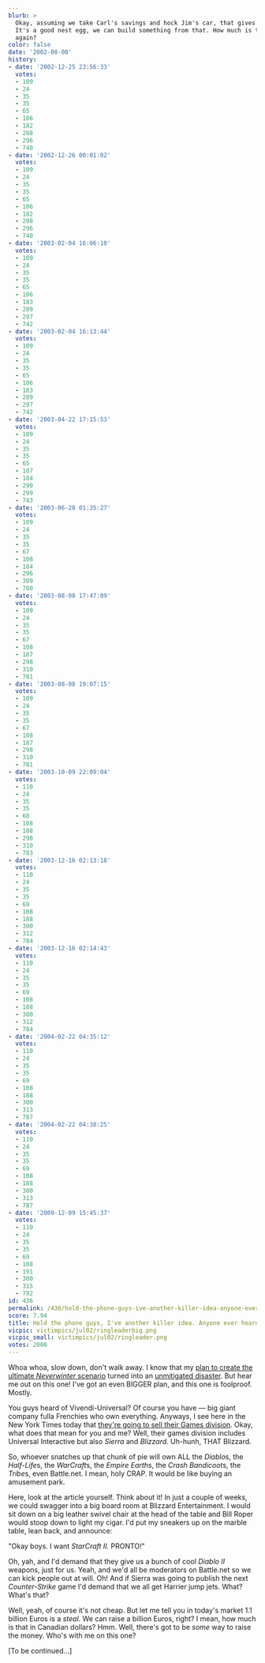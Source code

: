 ```yaml
---
blurb: >
  Okay, assuming we take Carl's savings and hock Jim's car, that gives us ... $4200.
  It's a good nest egg, we can build something from that. How much is that in Euros
  again?
color: false
date: '2002-08-08'
history:
- date: '2002-12-25 23:56:33'
  votes:
  - 109
  - 24
  - 35
  - 35
  - 65
  - 106
  - 182
  - 288
  - 296
  - 740
- date: '2002-12-26 00:01:02'
  votes:
  - 109
  - 24
  - 35
  - 35
  - 65
  - 106
  - 182
  - 288
  - 296
  - 740
- date: '2003-02-04 16:06:10'
  votes:
  - 109
  - 24
  - 35
  - 35
  - 65
  - 106
  - 183
  - 289
  - 297
  - 742
- date: '2003-02-04 16:13:44'
  votes:
  - 109
  - 24
  - 35
  - 35
  - 65
  - 106
  - 183
  - 289
  - 297
  - 742
- date: '2003-04-22 17:15:53'
  votes:
  - 109
  - 24
  - 35
  - 35
  - 65
  - 107
  - 184
  - 290
  - 299
  - 743
- date: '2003-06-28 01:35:27'
  votes:
  - 109
  - 24
  - 35
  - 35
  - 67
  - 108
  - 184
  - 296
  - 309
  - 780
- date: '2003-08-08 17:47:09'
  votes:
  - 109
  - 24
  - 35
  - 35
  - 67
  - 108
  - 187
  - 298
  - 310
  - 781
- date: '2003-08-08 19:07:15'
  votes:
  - 109
  - 24
  - 35
  - 35
  - 67
  - 108
  - 187
  - 298
  - 310
  - 781
- date: '2003-10-09 22:09:04'
  votes:
  - 110
  - 24
  - 35
  - 35
  - 68
  - 108
  - 188
  - 298
  - 310
  - 783
- date: '2003-12-16 02:13:18'
  votes:
  - 110
  - 24
  - 35
  - 35
  - 69
  - 108
  - 188
  - 300
  - 312
  - 784
- date: '2003-12-16 02:14:43'
  votes:
  - 110
  - 24
  - 35
  - 35
  - 69
  - 108
  - 188
  - 300
  - 312
  - 784
- date: '2004-02-22 04:35:12'
  votes:
  - 110
  - 24
  - 35
  - 35
  - 69
  - 108
  - 188
  - 300
  - 313
  - 787
- date: '2004-02-22 04:38:25'
  votes:
  - 110
  - 24
  - 35
  - 35
  - 69
  - 108
  - 188
  - 300
  - 313
  - 787
- date: '2009-12-09 15:45:37'
  votes:
  - 110
  - 24
  - 35
  - 35
  - 69
  - 108
  - 191
  - 300
  - 315
  - 792
id: 436
permalink: /436/hold-the-phone-guys-ive-another-killer-idea-anyone-ever-heard-of-vivendiuniversal/
score: 7.94
title: Hold the phone guys, I've another killer idea. Anyone ever heard of Vivendi-Universal?
vicpic: victimpics/jul02/ringleaderbig.png
vicpic_small: victimpics/jul02/ringleader.png
votes: 2000
---
```


Whoa whoa, slow down, don't walk away. I know that my [plan to create
the ultimate *Neverwinter* scenario](@/victim/419.md) turned into an
[unmitigated disaster](@/victim/423.md). But hear me out on this one!
I've got an even BIGGER plan, and this one is foolproof. Mostly.

You guys heard of Vivendi-Universal? Of course you have — big giant
company fulla Frenchies who own everything. Anyways, I see here in the
New York Times today that [they're going to sell their Games
division](https://web.archive.org/web/20020808000000/http://news.lycos.com/news/story.asp?section=Business&storyId=484702).
Okay, what does that mean for you and me? Well, their games division
includes Universal Interactive but also *Sierra* and *Blizzard*.
Uh-hunh, THAT Blizzard.

So, whoever snatches up that chunk of pie will own ALL the *Diablo*s,
the *Half-Life*s, the *WarCraft*s, the *Empire Earth*s, the *Crash
Bandicoot*s, the *Tribe*s, even Battle.net. I mean, holy CRAP. It would
be like buying an amusement park.

Here, look at the article yourself. Think about it! In just a couple of
weeks, we could swagger into a big board room at Blizzard Entertainment.
I would sit down on a big leather swivel chair at the head of the table
and Bill Roper would stoop down to light my cigar. I'd put my sneakers
up on the marble table, lean back, and announce:

"Okay boys. I want *StarCraft II.* PRONTO!"

Oh, yah, and I'd demand that they give us a bunch of cool *Diablo II*
weapons, just for us. Yeah, and we'd all be moderators on Battle.net so
we can kick people out at will. Oh! And if Sierra was going to publish
the next *Counter-Strike* game I'd demand that we all get Harrier jump
jets. What? What's that?

Well, yeah, of course it's not cheap. But let me tell you in today's
market 1.1 billion Euros is a *steal*. We can raise a billion Euros,
right? I mean, how much is that in Canadian dollars? Hmm. Well, there's
got to be *some* way to raise the money. Who's with me on this one?

\[To be continued...\]